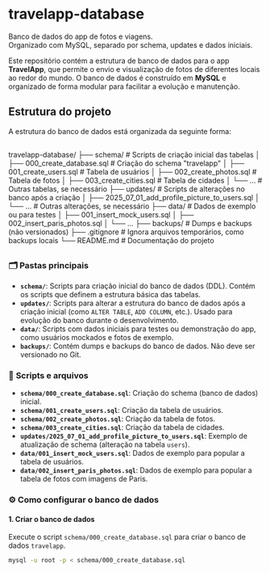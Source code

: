 # travelapp-database

Banco de dados do app de fotos e viagens.  
Organizado com MySQL, separado por schema, updates e dados iniciais.

Este repositório contém a estrutura de banco de dados para o app **TravelApp**, que permite o envio e visualização de fotos de diferentes locais ao redor do mundo. O banco de dados é construído em **MySQL** e organizado de forma modular para facilitar a evolução e manutenção.

## Estrutura do projeto

A estrutura do banco de dados está organizada da seguinte forma:


## ###############################################################


travelapp-database/
├── schema/                        # Scripts de criação inicial das tabelas
│   ├── 000_create_database.sql    # Criação do schema "travelapp"
│   ├── 001_create_users.sql       # Tabela de usuários
│   ├── 002_create_photos.sql      # Tabela de fotos
│   ├── 003_create_cities.sql      # Tabela de cidades
│   └── ...                        # Outras tabelas, se necessário
├── updates/                       # Scripts de alterações no banco após a criação
│   ├── 2025_07_01_add_profile_picture_to_users.sql
│   └── ...                        # Outras alterações, se necessário
├── data/                          # Dados de exemplo ou para testes
│   ├── 001_insert_mock_users.sql
│   ├── 002_insert_paris_photos.sql
│   └── ...
├── backups/                       # Dumps e backups (não versionados)
├── .gitignore                     # Ignora arquivos temporários, como backups locais
└── README.md                      # Documentação do projeto


## ###############################################################


### 🗂️ **Pastas principais**

- **`schema/`**: Scripts para criação inicial do banco de dados (DDL). Contém os scripts que definem a estrutura básica das tabelas.
- **`updates/`**: Scripts para alterar a estrutura do banco de dados após a criação inicial (como `ALTER TABLE`, `ADD COLUMN`, etc.). Usado para evolução do banco durante o desenvolvimento.
- **`data/`**: Scripts com dados iniciais para testes ou demonstração do app, como usuários mockados e fotos de exemplo.
- **`backups/`**: Contém dumps e backups do banco de dados. Não deve ser versionado no Git.

### 📝 **Scripts e arquivos**

- **`schema/000_create_database.sql`**: Criação do schema (banco de dados) inicial.
- **`schema/001_create_users.sql`**: Criação da tabela de usuários.
- **`schema/002_create_photos.sql`**: Criação da tabela de fotos.
- **`schema/003_create_cities.sql`**: Criação da tabela de cidades.
- **`updates/2025_07_01_add_profile_picture_to_users.sql`**: Exemplo de atualização de schema (alteração na tabela `users`).
- **`data/001_insert_mock_users.sql`**: Dados de exemplo para popular a tabela de usuários.
- **`data/002_insert_paris_photos.sql`**: Dados de exemplo para popular a tabela de fotos com imagens de Paris.

### ⚙️ **Como configurar o banco de dados**

#### 1. **Criar o banco de dados**
Execute o script `schema/000_create_database.sql` para criar o banco de dados `travelapp`.

```bash
mysql -u root -p < schema/000_create_database.sql
